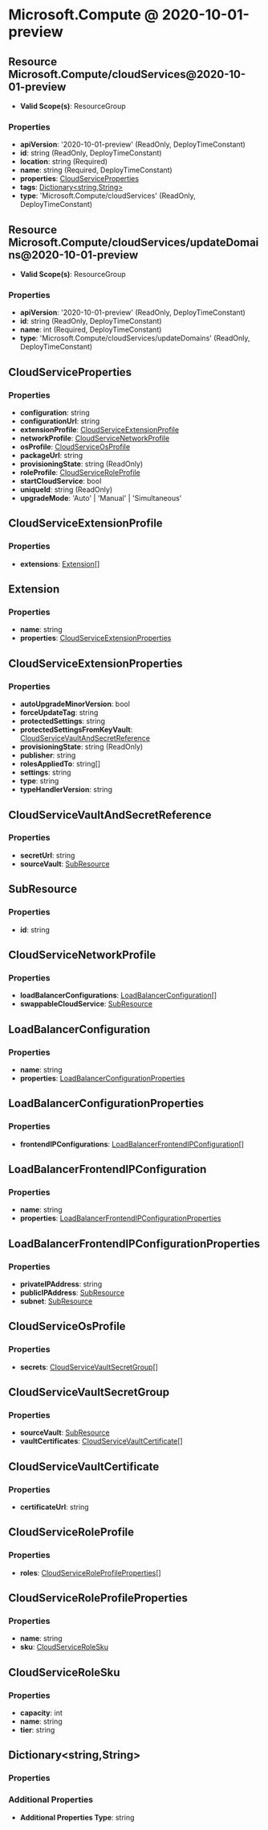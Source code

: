 # Microsoft.Compute @ 2020-10-01-preview

## Resource Microsoft.Compute/cloudServices@2020-10-01-preview
* **Valid Scope(s)**: ResourceGroup
### Properties
* **apiVersion**: '2020-10-01-preview' (ReadOnly, DeployTimeConstant)
* **id**: string (ReadOnly, DeployTimeConstant)
* **location**: string (Required)
* **name**: string (Required, DeployTimeConstant)
* **properties**: [CloudServiceProperties](#cloudserviceproperties)
* **tags**: [Dictionary<string,String>](#dictionarystringstring)
* **type**: 'Microsoft.Compute/cloudServices' (ReadOnly, DeployTimeConstant)

## Resource Microsoft.Compute/cloudServices/updateDomains@2020-10-01-preview
* **Valid Scope(s)**: ResourceGroup
### Properties
* **apiVersion**: '2020-10-01-preview' (ReadOnly, DeployTimeConstant)
* **id**: string (ReadOnly, DeployTimeConstant)
* **name**: int (Required, DeployTimeConstant)
* **type**: 'Microsoft.Compute/cloudServices/updateDomains' (ReadOnly, DeployTimeConstant)

## CloudServiceProperties
### Properties
* **configuration**: string
* **configurationUrl**: string
* **extensionProfile**: [CloudServiceExtensionProfile](#cloudserviceextensionprofile)
* **networkProfile**: [CloudServiceNetworkProfile](#cloudservicenetworkprofile)
* **osProfile**: [CloudServiceOsProfile](#cloudserviceosprofile)
* **packageUrl**: string
* **provisioningState**: string (ReadOnly)
* **roleProfile**: [CloudServiceRoleProfile](#cloudserviceroleprofile)
* **startCloudService**: bool
* **uniqueId**: string (ReadOnly)
* **upgradeMode**: 'Auto' | 'Manual' | 'Simultaneous'

## CloudServiceExtensionProfile
### Properties
* **extensions**: [Extension](#extension)[]

## Extension
### Properties
* **name**: string
* **properties**: [CloudServiceExtensionProperties](#cloudserviceextensionproperties)

## CloudServiceExtensionProperties
### Properties
* **autoUpgradeMinorVersion**: bool
* **forceUpdateTag**: string
* **protectedSettings**: string
* **protectedSettingsFromKeyVault**: [CloudServiceVaultAndSecretReference](#cloudservicevaultandsecretreference)
* **provisioningState**: string (ReadOnly)
* **publisher**: string
* **rolesAppliedTo**: string[]
* **settings**: string
* **type**: string
* **typeHandlerVersion**: string

## CloudServiceVaultAndSecretReference
### Properties
* **secretUrl**: string
* **sourceVault**: [SubResource](#subresource)

## SubResource
### Properties
* **id**: string

## CloudServiceNetworkProfile
### Properties
* **loadBalancerConfigurations**: [LoadBalancerConfiguration](#loadbalancerconfiguration)[]
* **swappableCloudService**: [SubResource](#subresource)

## LoadBalancerConfiguration
### Properties
* **name**: string
* **properties**: [LoadBalancerConfigurationProperties](#loadbalancerconfigurationproperties)

## LoadBalancerConfigurationProperties
### Properties
* **frontendIPConfigurations**: [LoadBalancerFrontendIPConfiguration](#loadbalancerfrontendipconfiguration)[]

## LoadBalancerFrontendIPConfiguration
### Properties
* **name**: string
* **properties**: [LoadBalancerFrontendIPConfigurationProperties](#loadbalancerfrontendipconfigurationproperties)

## LoadBalancerFrontendIPConfigurationProperties
### Properties
* **privateIPAddress**: string
* **publicIPAddress**: [SubResource](#subresource)
* **subnet**: [SubResource](#subresource)

## CloudServiceOsProfile
### Properties
* **secrets**: [CloudServiceVaultSecretGroup](#cloudservicevaultsecretgroup)[]

## CloudServiceVaultSecretGroup
### Properties
* **sourceVault**: [SubResource](#subresource)
* **vaultCertificates**: [CloudServiceVaultCertificate](#cloudservicevaultcertificate)[]

## CloudServiceVaultCertificate
### Properties
* **certificateUrl**: string

## CloudServiceRoleProfile
### Properties
* **roles**: [CloudServiceRoleProfileProperties](#cloudserviceroleprofileproperties)[]

## CloudServiceRoleProfileProperties
### Properties
* **name**: string
* **sku**: [CloudServiceRoleSku](#cloudservicerolesku)

## CloudServiceRoleSku
### Properties
* **capacity**: int
* **name**: string
* **tier**: string

## Dictionary<string,String>
### Properties
### Additional Properties
* **Additional Properties Type**: string

